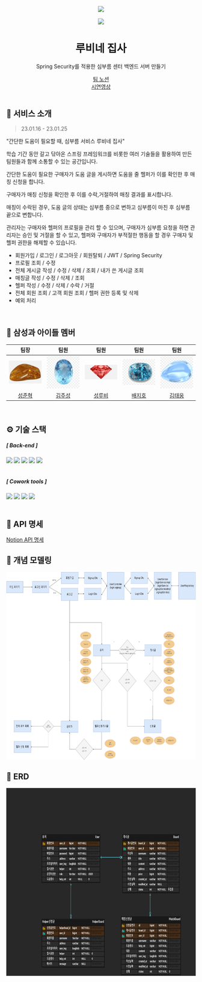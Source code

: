 <p align="middle">
    <a href="https://hits.seeyoufarm.com"><img src="https://hits.seeyoufarm.com/api/count/incr/badge.svg?url=https%3A%2F%2Fgithub.com%2Fquipu1%2FZIPSA-HelperPJT&count_bg=%2379C83D&title_bg=%23555555&icon=&icon_color=%23E7E7E7&title=hits&edge_flat=false"/></a>
</p>



<p align="middle">
    <a>
        <img width="200" src="https://img1.daumcdn.net/thumb/R1280x0/?scode=mtistory2&fname=https%3A%2F%2Fblog.kakaocdn.net%2Fdn%2FZWXcX%2Fbtq8cNAkiJF%2FZvdP3nXaSuzqDgiKgcQjaK%2Fimg.jpg" ;>
    </a>
</p>

<h1 align="middle"> 루비네 집사 </h1>

<p align="center"><span> Spring Security를 적용한 심부름 센터 백엔드 서버 만들기</span></p>

<div align="center"><a href="https://www.notion.so/8fa710b180e24ba4bc22e80dd86f88e7">팀 노션</a><br>
<a href="https://www.youtube.com/watch?v=Gx3Uzo4izNk">시연영상</a></div>

<br>

## 💬 서비스 소개

> 23.01.16 - 23.01.25

"간단한 도움이 필요할 때, 심부름 서비스 루비네 집사"

학습 기간 동안 갈고 닦아온 스프링 프레임워크를 비롯한 여러 기술들을 활용하여 만든 팀원들과 함께 소통할 수 있는 공간입니다.

간단한 도움이 필요한 구매자가 도움 글을 게시하면 도움을 줄 헬퍼가 이를 확인한 후 매칭 신청을 합니다.

구매자가 매칭 신청을 확인한 후 이를 수락,거절하여 매칭 결과를 표시합니다.

매칭이 수락된 경우, 도움 글의 상태는 심부름 중으로 변하고 심부름이 마친 후 심부름 끝으로 변합니다.

관리자는 구매자와 헬퍼의 프로필을 관리 할 수 있으며, 구매자가 심부름 요청을 하면 관리자는 승인 및 거절을 할 수 있고, 헬퍼와 구매자가 부적절한 행동을 할 경우 구매자 및 헬퍼 권한을 해제할 수 있습니다.

* 회원가입 / 로그인 / 로그아웃 / 회원탈퇴 / JWT / Spring Security
* 프로필 조회 / 수정
* 전체 게시글 작성 / 수정 / 삭제 / 조회 / 내가 쓴 게시글 조회
* 매칭글 작성 / 수정 / 삭제 / 조회 
* 헬퍼 작성 / 수정 / 삭제 / 수락 / 거절
* 전체 회원 조회 / 고객 회원 조회 / 헬퍼 권한 등록 및 삭제
* 예외 처리

<br>

## 🤝 삼성과 아이들 멤버

|                       팀장                        |                        팀원                         |                           팀원                           |                       팀원                        |                        팀원                         |
|:-----------------------------------------------:|:-------------------------------------------------:|:------------------------------------------------------:|:-----------------------------------------------:|:-------------------------------------------------:|
| <img width="110px" src="README.assets/호박.png">  | <img width="110px" src="README.assets\블루토파즈.png"> |     <img width="110px" src="README.assets\루비.png">     | <img width="110px" src="README.assets/터키석.png"> | <img width="110px" src="README.assets/아쿠아마린.png"> |
|        [성준혁](https://github.com/zoo5607)        |         [김주성](https://github.com/karlema)         |            [성루비](https://github.com/quipu1)            |         [배지호](https://github.com/2Luda)         |      [김태웅](https://github.com/ultramancode)       |

<br>

## ⚙ 기술 스택

##### [ Back-end ]

<div>
    <img src = "https://img.shields.io/badge/java-%23ED8B00.svg?style=for-the-badge&logo=java&logoColor=white">
    <img src = "https://img.shields.io/badge/JWT-black?style=for-the-badge&logo=JSON%20web%20tokens">
    <img src = "https://img.shields.io/badge/spring-%236DB33F.svg?style=for-the-badge&logo=spring&logoColor=white">
    <img src = "https://img.shields.io/badge/Gradle-02303A.svg?style=for-the-badge&logo=Gradle&logoColor=white">
    <img src = "https://img.shields.io/badge/IntelliJIDEA-000000.svg?style=for-the-badge&logo=intellij-idea&logoColor=white">
</div>

<br>

##### [ Cowork tools ]

<div>
    <img src = "https://img.shields.io/badge/github-%23121011.svg?style=for-the-badge&logo=github&logoColor=white">
    <img src = "https://img.shields.io/badge/Postman-FF6C37?style=for-the-badge&logo=postman&logoColor=white">
    <img src = "https://img.shields.io/badge/Notion-%23000000.svg?style=for-the-badge&logo=notion&logoColor=white">
    <img src = "https://img.shields.io/badge/Slack-4A154B?style=for-the-badge&logo=slack&logoColor=white">
</div>

<br>

## 📃 API 명세

<a href="https://www.notion.so/7184e013e92c4574a891ac5013488508?v=782c6ff6279b4bc9a9bae01e2d246a42">Notion API 명세</a>


## 📌 개념 모델링

<img width="1000px" height="500px" src="README.assets/제목 없는 다이어그램.drawio.png">

## 📌 ERD

<img width="1000px" height="500px" src="README.assets/B-6.png">

